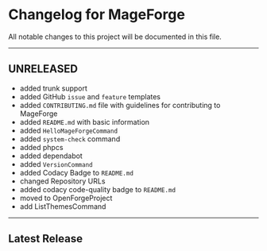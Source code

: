 # Changelog for MageForge

All notable changes to this project will be documented in this file.

---

## UNRELEASED

- added trunk support
- added GitHub `issue` and `feature` templates
- added `CONTRIBUTING.md` file with guidelines for contributing to MageForge
- added `README.md` with basic information
- added `HelloMageForgeCommand`
- added `system-check` command
- added phpcs
- added dependabot
- added `VersionCommand`
- added Codacy Badge to `README.md`
- changed Repository URLs
- added codacy code-quality badge to `README.md`
- moved to OpenForgeProject
- add ListThemesCommand


---

## Latest Release
